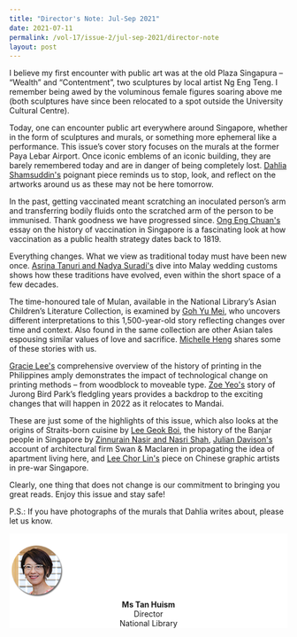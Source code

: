 ```yaml
---
title: "Director's Note: Jul-Sep 2021"
date: 2021-07-11
permalink: /vol-17/issue-2/jul-sep-2021/director-note
layout: post
---
```



I believe my first encounter with public art was at the old Plaza Singapura – “Wealth” and “Contentment”, two sculptures by local artist Ng Eng Teng. I remember being awed by the voluminous female figures soaring above me (both sculptures have since been relocated to a spot outside the University Cultural Centre). 

Today, one can encounter public art everywhere around Singapore, whether in the form of sculptures and murals, or something more ephemeral like a performance. This issue’s cover story focuses on the murals at the former Paya Lebar Airport. Once iconic emblems of an iconic building, they are barely remembered today and are in danger of being completely lost. [Dahlia Shamsuddin's](/vol-17/issue-2/jul-sep-2021/murals) poignant piece reminds us to stop, look, and reflect on the artworks around us as these may not be here tomorrow.

In the past, getting vaccinated meant scratching an inoculated person’s arm and transferring bodily fluids onto the scratched arm of the person to be immunised. Thank goodness we have progressed since. [Ong Eng Chuan's](/vol-17/issue-2/jul-sep-2021/vaccinating-nation) essay on the history of vaccination in Singapore is a fascinating look at how vaccination as a public health strategy dates back to 1819.

Everything changes. What we view as traditional today must have been new once. [Asrina Tanuri and Nadya Suradi's](/vol-17/issue-2/jul-sep-2021/malay-weddings) dive into Malay wedding customs shows how these traditions have evolved, even within the short space of a few decades. 

The time-honoured tale of Mulan, available in the National Library’s Asian Children’s Literature Collection, is examined by [Goh Yu Mei](/vol-17/issue-2/jul-sep-2021/mulan-many-faces), who uncovers different interpretations to this 1,500-year-old story reflecting changes over time and context. Also found in the same collection are other Asian tales espousing similar values of love and sacrifice. [Michelle Heng](/vol-17/issue-2/jul-sep-2021/mulan-many-faces) shares some of these stories with us. 

[Gracie Lee's](/vol-17/issue-2/jul-sep-2021/early-printing) comprehensive overview of the history of printing in the Philippines amply demonstrates the impact of technological change on printing methods – from woodblock to moveable type. [Zoe Yeo's](/vol-17/issue-2/jul-sep-2021/jurong-bird-park) story of Jurong Bird Park’s fledgling years provides a backdrop to the exciting changes that will happen in 2022 as it relocates to Mandai. 

These are just some of the highlights of this issue, which also looks at the origins of Straits-born cuisine by [Lee Geok Boi](/vol-17/issue-2/jul-sep-2021/straitsborncuisine), the history of the Banjar people in Singapore by [Zinnurain Nasir and Nasri Shah](/vol-17/issue-2/jul-sep-2021/diamondtrail), [Julian Davison's](/vol-17/issue-2/jul-sep-2021/swanandmaclaren) account of architectural firm Swan &amp; Maclaren in propagating the idea of apartment living here, and [Lee Chor Lin's](/vol-17/issue-2/jul-sep-2021/chinese-artists) piece on Chinese graphic artists in pre-war Singapore.

Clearly, one thing that does not change is our commitment to bringing you great reads. Enjoy this issue and stay safe!

P.S.: If you have photographs of the murals that Dahlia writes about, please let us know.


<div style="background-color: white;">
<br>
<img style="width: 100px; height: 100px;" src="/images/Vol-16-issue-4/authors/Tan_Huism.png">
<center><b>Ms Tan Huism</b><br>Director<br>National Library</center>
</div>
